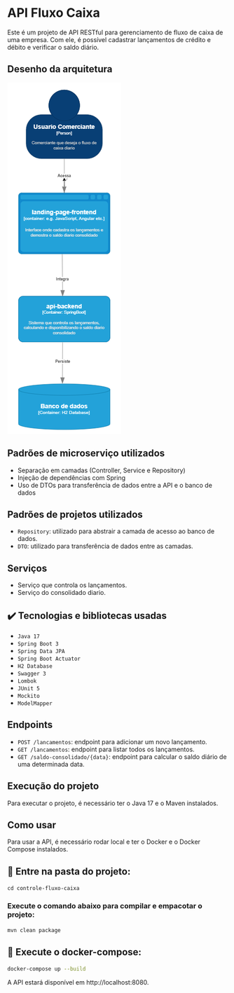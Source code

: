 # API Fluxo Caixa
Este é um projeto de API RESTful para gerenciamento de fluxo de caixa de uma empresa. Com ele, é possível cadastrar lançamentos de crédito e débito e verificar o saldo diário.

## Desenho da arquitetura
![api-fluxo-caixa drawio](imagens/diagrama.png)

## Padrões de microserviço utilizados
* Separação em camadas (Controller, Service e Repository)
* Injeção de dependências com Spring
* Uso de DTOs para transferência de dados entre a API e o banco de dados

## Padrões de projetos utilizados
- `Repository`: utilizado para abstrair a camada de acesso ao banco de dados.
- `DTO`: utilizado para transferência de dados entre as camadas.


## Serviços
* Serviço que controla os lançamentos.
* Serviço do consolidado diario.

## ✔️ Tecnologias e bibliotecas usadas
- ``Java 17``
- ``Spring Boot 3``
- ``Spring Data JPA``
- ``Spring Boot Actuator``
- ``H2 Database``
- ``Swagger 3``
- ``Lombok``
- ``JUnit 5``
- ``Mockito``
- ``ModelMapper``

## Endpoints
- `POST /lancamentos`: endpoint para adicionar um novo lançamento.
- `GET /lancamentos`: endpoint para listar todos os lançamentos.
- `GET /saldo-consolidado/{data}`: endpoint para calcular o saldo diário de uma determinada data.

##  Execução do projeto
Para executar o projeto, é necessário ter o Java 17 e o Maven instalados.

##  Como usar
Para usar a API, é necessário rodar local e ter o Docker e o Docker Compose instalados.
## 📁 Entre na pasta do projeto:
```
cd controle-fluxo-caixa
```
### Execute o comando abaixo para compilar e empacotar o projeto:
```bash
mvn clean package
```
## 🐳 Execute o docker-compose:
```bash
docker-compose up --build
```
A API estará disponível em http://localhost:8080.

